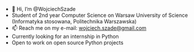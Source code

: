 - 👋 Hi, I’m @WojciechSzade
- Student of 2nd year Computer Science on Warsaw University of Science (Informatyka stosowana, Politechnika Warszawska)
- 📫 Reach me on my e-mail: wojciech.szade@gmail.com  
- Currently looking for an internship in Python  
- Open to work on open source Python projects  
